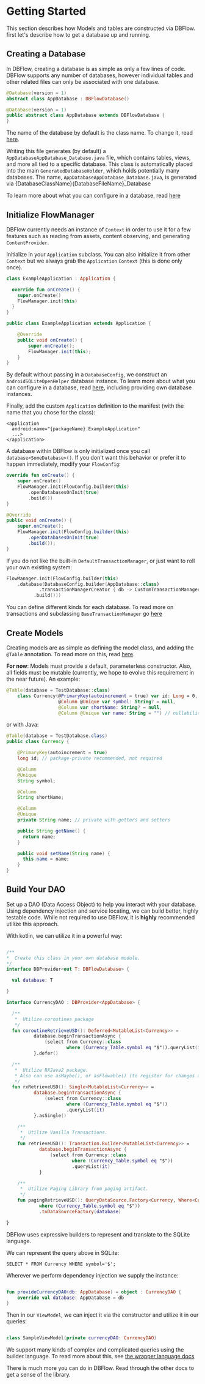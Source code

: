 # Getting Started

This section describes how Models and tables are constructed via DBFlow. first let's describe how to get a database up and running.

## Creating a Database

In DBFlow, creating a database is as simple as only a few lines of code. DBFlow supports any number of databases, however individual tables and other related files can only be associated with one database.

```kotlin
@Database(version = 1)
abstract class AppDatabase : DBFlowDatabase()
```

```java
@Database(version = 1)
public abstract class AppDatabase extends DBFlowDatabase {
}
```

The name of the database by default is the class name. To change it, read [here](usage2/usage/databases.md).

Writing this file generates \(by default\) a `AppDatabaseAppDatabase_Database.java` file, which contains tables, views, and more all tied to a specific database.
 This class is automatically placed into the main `GeneratedDatabaseHolder`,
 which holds potentially many databases.
 The name, `AppDatabaseAppDatabase_Database.java`, is generated via {DatabaseClassName}{DatabaseFileName}\_Database

To learn more about what you can configure in a database, read [here](usage2/usage/databases.md)

## Initialize FlowManager

DBFlow currently needs an instance of `Context` in order to use it for a few features such as reading from assets, content observing, and generating `ContentProvider`.

Initialize in your `Application` subclass. You can also initialize it from other `Context` but we always grab the `Application` `Context` \(this is done only once\).

```kotlin
class ExampleApplication : Application {

  override fun onCreate() {
    super.onCreate()
    FlowManager.init(this)
  }
}
```

```java
public class ExampleApplication extends Application {

    @Override
    public void onCreate() {
        super.onCreate();
        FlowManager.init(this);
    }
}
```

By default without passing in a `DatabaseConfig`, we construct an `AndroidSQLiteOpenHelper` database instance. To learn more about what you can configure in a database, read [here](usage2/usage/databases.md), including providing own database instances.

Finally, add the custom `Application` definition to the manifest \(with the name that you chose for the class\):

```markup
<application
  android:name="{packageName}.ExampleApplication"
  ...>
</application>
```

A database within DBFlow is only initialized once you call `database<SomeDatabase>()`. If you don't want this behavior or prefer it to happen immediately, modify your `FlowConfig`:

```kotlin
override fun onCreate() {
    super.onCreate()
    FlowManager.init(FlowConfig.builder(this)
        .openDatabasesOnInit(true)
        .build())
}
```

```java
@Override
public void onCreate() {
    super.onCreate();
    FlowManager.init(FlowConfig.builder(this)
        .openDatabasesOnInit(true)
        .build());
}
```

If you do not like the built-in `DefaultTransactionManager`, or just want to roll your own existing system:

```kotlin
FlowManager.init(FlowConfig.builder(this)
    .database(DatabaseConfig.builder(AppDatabase::class)
            .transactionManagerCreator { db -> CustomTransactionManager(db))
          .build()))
```

You can define different kinds for each database. To read more on transactions and subclassing `BaseTransactionManager` go [here](usage2/usage/storingdata.md)

## Create Models

Creating models are as simple as defining the model class, and adding the `@Table` annotation. To read more on this, read [here](usage2/usage/models.md).

**For now**: Models must provide a default, parameterless constructor. Also, all fields must be mutable (currently, we hope to evolve this requirement in the near future). An example:

```kotlin
@Table(database = TestDatabase::class)
    class Currency(@PrimaryKey(autoincrement = true) var id: Long = 0,
                   @Column @Unique var symbol: String? = null,
                   @Column var shortName: String? = null,
                   @Column @Unique var name: String = "") // nullability of fields are respected. We will not assign a null value to this field.
```

or with Java:

```java
@Table(database = TestDatabase.class)
public class Currency {

    @PrimaryKey(autoincrement = true)
    long id; // package-private recommended, not required

    @Column
    @Unique
    String symbol;

    @Column
    String shortName;

    @Column
    @Unique
    private String name; // private with getters and setters

    public String getName() {
      return name;
    }

    public void setName(String name) {
      this.name = name;
    }
}
```

## Build Your DAO

Set up a DAO (Data Access Object) to help you interact with your database. Using dependency injection and service locating, we can build better, highly testable code. While not required to use DBFlow, it is __highly__ recommended utilize this approach.

With kotlin, we can utilize it in a powerful way:

```kotlin

/**
*  Create this class in your own database module.
*/
interface DBProvider<out T: DBFlowDatabase> {

  val database: T

}

interface CurrencyDAO : DBProvider<AppDatabase> {

  /**
   *  Utilize coroutines package
   */
  fun coroutineRetrieveUSD(): Deferred<MutableList<Currency>> =
          database.beginTransactionAsync {
              (select from Currency::class
                      where (Currency_Table.symbol eq "$")).queryList(it)
          }.defer()

  /**
   *  Utilize RXJava2 package.
   * Also can use asMaybe(), or asFlowable() (to register for changes and continue listening)
   */
  fun rxRetrieveUSD(): Single<MutableList<Currency>> =
          database.beginTransactionAsync {
              (select from Currency::class
                      where (Currency_Table.symbol eq "$"))
                      .queryList(it)
          }.asSingle()

    /**
     *  Utilize Vanilla Transactions.
     */
    fun retrieveUSD(): Transaction.Builder<MutableList<Currency>> =
            database.beginTransactionAsync {
                (select from Currency::class
                        where (Currency_Table.symbol eq "$"))
                        .queryList(it)
            }

    /**
     *  Utilize Paging Library from paging artifact.
     */
    fun pagingRetrieveUSD(): QueryDataSource.Factory<Currency, Where<Currency>> = (select from Currency::class
            where (Currency_Table.symbol eq "$"))
            .toDataSourceFactory(database)

}

```

DBFlow uses expressive builders to represent and translate to the SQLite language.

We can represent the query above in SQLite:

```text
SELECT * FROM Currency WHERE symbol='$';
```

Wherever we perform dependency injection we supply the instance:

```kotlin

fun provideCurrencyDAO(db: AppDatabase) = object : CurrencyDAO {
    override val database: AppDatabase = db
}

```

Then in our `ViewModel`, we can inject it via the constructor and utilize it in our queries:
```kotlin

class SampleViewModel(private currencyDAO: CurrencyDAO)

```

We support many kinds of complex and complicated queries using the builder language. To read more about this, see [the wrapper language docs](usage2/usage/sqlitewrapperlanguage.md)

There is much more you can do in DBFlow. Read through the other docs to get a sense of the library.

